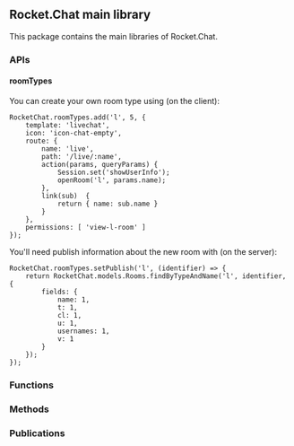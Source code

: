 ## Rocket.Chat main library

This package contains the main libraries of Rocket.Chat.

### APIs

#### roomTypes

You can create your own room type using (on the client):

```
RocketChat.roomTypes.add('l', 5, {
    template: 'livechat',
    icon: 'icon-chat-empty',
    route: {
        name: 'live',
        path: '/live/:name',
        action(params, queryParams) {
            Session.set('showUserInfo');
            openRoom('l', params.name);
        },
        link(sub)  {
            return { name: sub.name }
        }
    },
    permissions: [ 'view-l-room' ]
});
```

You'll need publish information about the new room with (on the server):

```
RocketChat.roomTypes.setPublish('l', (identifier) => {
    return RocketChat.models.Rooms.findByTypeAndName('l', identifier, {
        fields: {
            name: 1,
            t: 1,
            cl: 1,
            u: 1,
            usernames: 1,
            v: 1
        }
    });
});
```

### Functions
### Methods
### Publications
